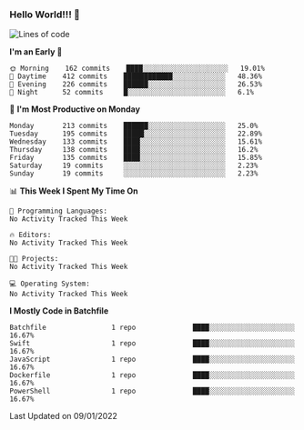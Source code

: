 ### Hello World!!! 👋

<!--
**kekotek/kekotek** is a ✨ _special_ ✨ repository because its `README.md` (this file) appears on your GitHub profile.

Here are some ideas to get you started:

- 🔭 I’m currently working on ...
- 🌱 I’m currently learning ...
- 👯 I’m looking to collaborate on ...
- 🤔 I’m looking for help with ...
- 💬 Ask me about ...
- 📫 How to reach me: ...
- 😄 Pronouns: ...
- ⚡ Fun fact: ...
-->

<!--START_SECTION:waka-->
![Lines of code](https://img.shields.io/badge/From%20Hello%20World%20I%27ve%20Written-19%20Thousand%20lines%20of%20code-blue)

**I'm an Early 🐤** 

```text
🌞 Morning    162 commits    ████░░░░░░░░░░░░░░░░░░░░░   19.01% 
🌆 Daytime    412 commits    ████████████░░░░░░░░░░░░░   48.36% 
🌃 Evening    226 commits    ██████░░░░░░░░░░░░░░░░░░░   26.53% 
🌙 Night      52 commits     █░░░░░░░░░░░░░░░░░░░░░░░░   6.1%

```
📅 **I'm Most Productive on Monday** 

```text
Monday       213 commits    ██████░░░░░░░░░░░░░░░░░░░   25.0% 
Tuesday      195 commits    █████░░░░░░░░░░░░░░░░░░░░   22.89% 
Wednesday    133 commits    ████░░░░░░░░░░░░░░░░░░░░░   15.61% 
Thursday     138 commits    ████░░░░░░░░░░░░░░░░░░░░░   16.2% 
Friday       135 commits    ████░░░░░░░░░░░░░░░░░░░░░   15.85% 
Saturday     19 commits     ░░░░░░░░░░░░░░░░░░░░░░░░░   2.23% 
Sunday       19 commits     ░░░░░░░░░░░░░░░░░░░░░░░░░   2.23%

```


📊 **This Week I Spent My Time On** 

```text
💬 Programming Languages: 
No Activity Tracked This Week

🔥 Editors: 
No Activity Tracked This Week

🐱‍💻 Projects: 
No Activity Tracked This Week

💻 Operating System: 
No Activity Tracked This Week

```

**I Mostly Code in Batchfile** 

```text
Batchfile                1 repo              ████░░░░░░░░░░░░░░░░░░░░░   16.67% 
Swift                    1 repo              ████░░░░░░░░░░░░░░░░░░░░░   16.67% 
JavaScript               1 repo              ████░░░░░░░░░░░░░░░░░░░░░   16.67% 
Dockerfile               1 repo              ████░░░░░░░░░░░░░░░░░░░░░   16.67% 
PowerShell               1 repo              ████░░░░░░░░░░░░░░░░░░░░░   16.67%

```



 Last Updated on 09/01/2022
<!--END_SECTION:waka-->
